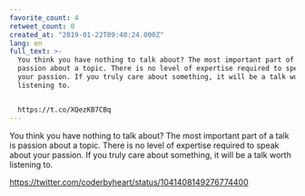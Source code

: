 ```yaml
---
favorite_count: 4
retweet_count: 0
created_at: "2019-01-22T09:40:24.000Z"
lang: en
full_text: >-
  You think you have nothing to talk about? The most important part of a talk is
  passion about a topic. There is no level of expertise required to speak about
  your passion. If you truly care about something, it will be a talk worth
  listening to.


  https://t.co/XQezKB7CBq
---
```


You think you have nothing to talk about? The most important part of a talk is
passion about a topic. There is no level of expertise required to speak about
your passion. If you truly care about something, it will be a talk worth
listening to.

<https://twitter.com/coderbyheart/status/1041408149276774400>
